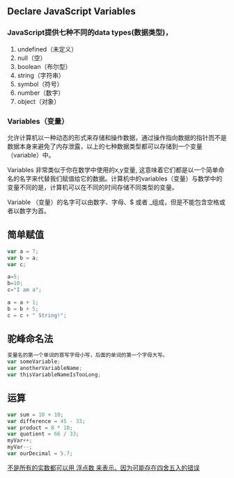 ## Declare JavaScript Variables
### JavaScript提供七种不同的data types(数据类型)，
1. undefined（未定义）
1. null（空）
1. boolean（布尔型）
1. string（字符串）
1. symbol（符号） 
1. number（数字）
1. object（对象）
### Variables（变量）
允许计算机以一种动态的形式来存储和操作数据，通过操作指向数据的指针而不是数据本身来避免了内存泄露，以上的七种数据类型都可以存储到一个变量（variable）中。  

Variables 非常类似于你在数学中使用的x,y变量, 这意味着它们都是以一个简单命名的名字来代替我们赋值给它的数据。计算机中的variables（变量）与数学中的变量不同的是，计算机可以在不同的时间存储不同类型的变量。

Variable （变量）的名字可以由数字、字母、$ 或者 _组成，但是不能包含空格或者以数字为首。
## 简单赋值
```javascript
var a = 7;
var b = a;
var c;

a=5;
b=10;
c="I am a";

a = a + 1;
b = b + 5;
c = c + " String!";
```
## 驼峰命名法
```javascript
变量名的第一个单词的首写字母小写，后面的单词的第一个字母大写。
var someVariable;
var anotherVariableName;
var thisVariableNameIsTooLong;
```
## 运算
```javascript
var sum = 10 + 10;
var difference = 45 - 33;
var product = 8 * 10;
var quotient = 66 / 33;
myVar++;
myVar--;
var ourDecimal = 5.7;
```
[不是所有的实数都可以用 浮点数 来表示。因为可能存在四舍五入的错误](https://en.wikipedia.org/wiki/Floating_point#Accuracy_problems)